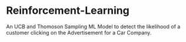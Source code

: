 # Reinforcement-Learning
An UCB and Thomoson Sampling ML Model to detect the likelihood of a customer clicking on the Advertisement for a Car Company.
